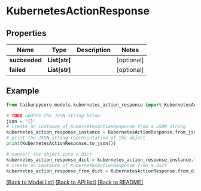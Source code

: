 # KubernetesActionResponse


## Properties

Name | Type | Description | Notes
------------ | ------------- | ------------- | -------------
**succeeded** | **List[str]** |  | [optional] 
**failed** | **List[str]** |  | [optional] 

## Example

```python
from taikunpycore.models.kubernetes_action_response import KubernetesActionResponse

# TODO update the JSON string below
json = "{}"
# create an instance of KubernetesActionResponse from a JSON string
kubernetes_action_response_instance = KubernetesActionResponse.from_json(json)
# print the JSON string representation of the object
print(KubernetesActionResponse.to_json())

# convert the object into a dict
kubernetes_action_response_dict = kubernetes_action_response_instance.to_dict()
# create an instance of KubernetesActionResponse from a dict
kubernetes_action_response_from_dict = KubernetesActionResponse.from_dict(kubernetes_action_response_dict)
```
[[Back to Model list]](../README.md#documentation-for-models) [[Back to API list]](../README.md#documentation-for-api-endpoints) [[Back to README]](../README.md)


